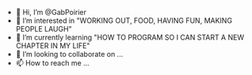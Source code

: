 - 👋 Hi, I’m @GabPoirier
- 👀 I’m interested in "WORKING OUT, FOOD, HAVING FUN, MAKING PEOPLE LAUGH"
- 🌱 I’m currently learning "HOW TO PROGRAM SO I CAN START A NEW CHAPTER IN MY LIFE"
- 💞️ I’m looking to collaborate on ...
- 📫 How to reach me ...

<!---
GabPoirier/GabPoirier is a ✨ special ✨ repository because its `README.md` (this file) appears on your GitHub profile.
You can click the Preview link to take a look at your changes.
--->
